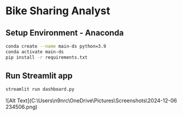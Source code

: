 # Bike Sharing Analyst

## Setup Environment - Anaconda
```bash
conda create --name main-ds python=3.9
conda activate main-ds
pip install -r requirements.txt
```
## Run Streamlit app
```bash
streamlit run dashboard.py
```
![Alt Text](C:\Users\n9nrc\OneDrive\Pictures\Screenshots\2024-12-06 234506.png)
